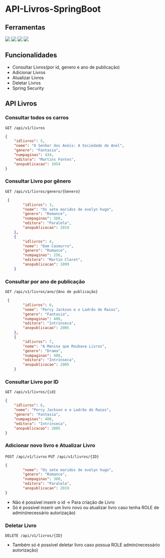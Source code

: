 # API-Livros-SpringBoot
## Ferramentas
<p>
  <img src="https://img.shields.io/badge/spring-%236DB33F.svg?style=for-the-badge&logo=spring&logoColor=white"/>
  <img src="https://img.shields.io/badge/java-%23ED8B00.svg?style=for-the-badge&logo=openjdk&logoColor=white"/>
  <img src="https://img.shields.io/badge/Oracle-F80000?style=for-the-badge&logo=oracle&logoColor=white"/>
  <img src="https://img.shields.io/badge/docker-%230db7ed.svg?style=for-the-badge&logo=docker&logoColor=white"/>
</p>

## Funcionalidades
- Consultar Livros(por id, genero e ano de publicação)
- Adicionar Livros
- Atualizar Livros
- Deletar Livros
- Spring Security
## API Livros 
### Consultar todos os carros
```GET /api/v1/livros```
```json
{
    "idlivros": 5,
    "nome": "O Senhor dos Anéis: A Sociedade do Anel",
    "genero": "Fantasia",
    "numpaginas": 434,
    "editora": "Martins Fontes",
    "anopublicacao": 1954
}
```

### Consultar Livro por gênero
```GET /api/v1/livros/genero/{Genero}```

```json
 {
        "idlivros": 3,
        "nome": "Os sete maridos de evelyn hugo",
        "genero": "Romance",
        "numpaginas": 360,
        "editora": "Paralela",
        "anopublicacao": 2019
    },
    {
        "idlivros": 4,
        "nome": "Dom Casmurro",
        "genero": "Romance",
        "numpaginas": 256,
        "editora": "Martin Claret",
        "anopublicacao": 1899
    }

```

### Consultar por ano de publicação
```GET /api/v1/livros/ano/{Ano de publicação}```

```json
 {
        "idlivros": 6,
        "nome": "Percy Jackson e o Ladrão de Raios",
        "genero": "Fantasia",
        "numpaginas": 400,
        "editora": "Intrínseca",
        "anopublicacao": 2005
    },
    {
        "idlivros": 7,
        "nome": "A Menina que Roubava Livros",
        "genero": "Drama",
        "numpaginas": 480,
        "editora": "Intrínseca",
        "anopublicacao": 2005
    }

```

### Consultar Livro por ID
```GET /api/v1/livros/{id}```
```json
{
    "idlivros": 6,
    "nome": "Percy Jackson e o Ladrão de Raios",
    "genero": "Fantasia",
    "numpaginas": 400,
    "editora": "Intrínseca",
    "anopublicacao": 2005
}

```

### Adicionar novo livro e Atualizar Livro
```POST /api/v1/livros```
```PUT /api/v1/livros/{ID}```
```json
{
        "nome": "Os sete maridos de evelyn hugo",
        "genero": "Romance",
        "numpaginas": 360,
        "editora": "Paralela",
        "anopublicacao": 2019
}
```
- Não é possível inserir o id -> Para criação de Livro
- Só é possível inserir um livro novo ou atualizar livro caso tenha ROLE de admin(necessário autorização)

### Deletar Livro
```DELETE /api/v1/livros/{ID}```

- Também só é possível deletar livro caso possua ROLE admin(necessário autorização)
